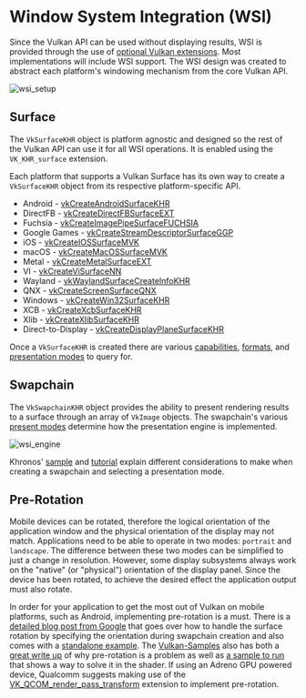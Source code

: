 # Window System Integration (WSI)

Since the Vulkan API can be used without displaying results, WSI is provided through the use of [optional Vulkan extensions](https://www.khronos.org/registry/vulkan/specs/1.2-extensions/html/vkspec.html#wsi). Most implementations will include WSI support. The WSI design was created to abstract each platform's windowing mechanism from the core Vulkan API.

![wsi_setup](../images/wsi_setup.png)

## Surface

The `VkSurfaceKHR` object is platform agnostic and designed so the rest of the Vulkan API can use it for all WSI operations. It is enabled using the `VK_KHR_surface` extension.

Each platform that supports a Vulkan Surface has its own way to create a `VkSurfaceKHR` object from its respective platform-specific API.

- Android - [vkCreateAndroidSurfaceKHR](https://www.khronos.org/registry/vulkan/specs/1.2-extensions/html/vkspec.html#vkCreateAndroidSurfaceKHR)
- DirectFB - [vkCreateDirectFBSurfaceEXT](https://www.khronos.org/registry/vulkan/specs/1.2-extensions/html/vkspec.html#vkCreateDirectFBSurfaceEXT)
- Fuchsia - [vkCreateImagePipeSurfaceFUCHSIA](https://www.khronos.org/registry/vulkan/specs/1.2-extensions/html/vkspec.html#vkCreateImagePipeSurfaceFUCHSIA)
- Google Games - [vkCreateStreamDescriptorSurfaceGGP](https://www.khronos.org/registry/vulkan/specs/1.2-extensions/html/vkspec.html#vkCreateStreamDescriptorSurfaceGGP)
- iOS - [vkCreateIOSSurfaceMVK](https://www.khronos.org/registry/vulkan/specs/1.2-extensions/html/vkspec.html#vkCreateIOSSurfaceMVK)
- macOS - [vkCreateMacOSSurfaceMVK](https://www.khronos.org/registry/vulkan/specs/1.2-extensions/html/vkspec.html#vkCreateMacOSSurfaceMVK)
- Metal - [vkCreateMetalSurfaceEXT](https://www.khronos.org/registry/vulkan/specs/1.2-extensions/html/vkspec.html#vkCreateMetalSurfaceEXT)
- VI - [vkCreateViSurfaceNN](https://www.khronos.org/registry/vulkan/specs/1.2-extensions/html/vkspec.html#vkCreateViSurfaceNN)
- Wayland - [vkWaylandSurfaceCreateInfoKHR](https://www.khronos.org/registry/vulkan/specs/1.2-extensions/html/vkspec.html#vkWaylandSurfaceCreateInfoKHR)
- QNX - [vkCreateScreenSurfaceQNX](https://www.khronos.org/registry/vulkan/specs/1.2-extensions/man/html/vkCreateScreenSurfaceQNX.html)
- Windows - [vkCreateWin32SurfaceKHR](https://www.khronos.org/registry/vulkan/specs/1.2-extensions/html/vkspec.html#vkCreateWin32SurfaceKHR)
- XCB - [vkCreateXcbSurfaceKHR](https://www.khronos.org/registry/vulkan/specs/1.2-extensions/html/vkspec.html#vkCreateXcbSurfaceKHR)
- Xlib - [vkCreateXlibSurfaceKHR](https://www.khronos.org/registry/vulkan/specs/1.2-extensions/html/vkspec.html#vkCreateXlibSurfaceKHR)
- Direct-to-Display - [vkCreateDisplayPlaneSurfaceKHR](https://www.khronos.org/registry/vulkan/specs/1.2-extensions/html/vkspec.html#vkCreateDisplayPlaneSurfaceKHR)

Once a `VkSurfaceKHR` is created there are various [capabilities](https://www.khronos.org/registry/vulkan/specs/1.2-extensions/html/vkspec.html#vkGetPhysicalDeviceSurfaceCapabilitiesKHR), [formats](https://www.khronos.org/registry/vulkan/specs/1.2-extensions/html/vkspec.html#vkGetPhysicalDeviceSurfaceFormatsKHR), and [presentation modes](https://www.khronos.org/registry/vulkan/specs/1.2-extensions/html/vkspec.html#vkGetPhysicalDeviceSurfacePresentModesKHR) to query for.

## Swapchain

The `VkSwapchainKHR` object provides the ability to present rendering results to a surface through an array of `VkImage` objects. The swapchain's various [present modes](https://www.khronos.org/registry/vulkan/specs/1.2-extensions/html/vkspec.html#VkPresentModeKHR) determine how the presentation engine is implemented.

![wsi_engine](../images/wsi_engine.png)

Khronos' [sample](https://github.com/KhronosGroup/Vulkan-Samples/tree/master/samples/performance/swapchain_images) and [tutorial](https://github.com/KhronosGroup/Vulkan-Samples/blob/master/samples/performance/swapchain_images/swapchain_images_tutorial.md) explain different considerations to make when creating a swapchain and selecting a presentation mode.

## Pre-Rotation

Mobile devices can be rotated, therefore the logical orientation of the application window and the physical orientation of the display may not match. Applications need to be able to operate in two modes: `portrait` and `landscape`. The difference between these two modes can be simplified to just a change in resolution. However, some display subsystems always work on the "native" (or "physical") orientation of the display panel. Since the device has been rotated, to achieve the desired effect the application output must also rotate.

In order for your application to get the most out of Vulkan on mobile platforms, such as Android, implementing pre-rotation is a must. There is a [detailed blog post from Google](https://android-developers.googleblog.com/2020/02/handling-device-orientation-efficiently.html?m=1) that goes over how to handle the surface rotation by specifying the orientation during swapchain creation and also comes with a [standalone example](https://github.com/google/vulkan-pre-rotation-demo). The [Vulkan-Samples](https://github.com/KhronosGroup/Vulkan-Samples) also has both a [great write up](https://github.com/KhronosGroup/Vulkan-Samples/blob/master/samples/performance/surface_rotation/surface_rotation_tutorial.md) of why pre-rotation is a problem as well as [a sample to run](https://github.com/KhronosGroup/Vulkan-Samples/tree/master/samples/performance/surface_rotation) that shows a way to solve it in the shader. If using an Adreno GPU powered device, Qualcomm suggests making use of the [VK_QCOM_render_pass_transform](https://www.khronos.org/registry/vulkan/specs/1.2-extensions/man/html/VK_QCOM_render_pass_transform.html) extension to implement pre-rotation.
